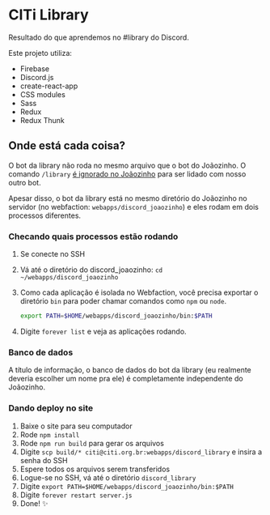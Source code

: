 # CITi Library
Resultado do que aprendemos no #library do Discord.

Este projeto utiliza:
- Firebase
- Discord.js
- create-react-app
- CSS modules
- Sass
- Redux
- Redux Thunk

## Onde está cada coisa?
O bot da library não roda no mesmo arquivo que o bot do Joãozinho. O comando `/library` [é ignorado no Joãozinho](https://github.com/CITi-UFPE/discord-joaozinho/blob/master/bot.js#L186) para ser lidado com nosso outro bot.

Apesar disso, o bot da library está no mesmo diretório do Joãozinho no servidor (no webfaction: `webapps/discord_joaozinho`) e eles rodam em dois processos diferentes.

### Checando quais processos estão rodando
1. Se conecte no SSH
1. Vá até o diretório do discord_joaozinho: `cd ~/webapps/discord_joaozinho`
1. Como cada aplicação é isolada no Webfaction, você precisa exportar o diretório `bin` para poder chamar comandos como `npm` ou `node`.

    ```bash
    export PATH=$HOME/webapps/discord_joaozinho/bin:$PATH
    ```
1. Digite `forever list` e veja as aplicações rodando.

### Banco de dados
A título de informação, o banco de dados do bot da library (eu realmente deveria escolher um nome pra ele) é completamente independente do Joãozinho.

### Dando deploy no site
1. Baixe o site para seu computador
1. Rode `npm install`
1. Rode `npm run build` para gerar os arquivos
1. Digite `scp build/* citi@citi.org.br:webapps/discord_library` e insira a senha do SSH
1. Espere todos os arquivos serem transferidos
1. Logue-se no SSH, vá até o diretório `discord_library`
1. Digite `export PATH=$HOME/webapps/discord_joaozinho/bin:$PATH`
1. Digite `forever restart server.js`
1. Done! :sparkles:
